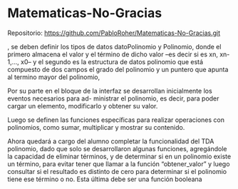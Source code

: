 # Matematicas-No-Gracias

Repositorio:
https://github.com/PabloRoher/Matematicas-No-Gracias.git



, se deben definir los tipos de datos datoPolinomio y Polinomio, donde el primero almacena el valor y el término de dicho valor –es decir si es xn, xn-1,…, x0– y el segundo es la estructura de datos polinomio que está compuesto de dos campos el grado del polinomio y un puntero que apunta al termino mayor del polinomio, 


Por su parte en el bloque de la interfaz se desarrollan inicialmente los eventos necesarios para ad- ministrar el polinomio, es decir, para poder cargar un elemento, modificarlo y obtener su valor. 


Luego se definen las funciones específicas para realizar operaciones con polinomios, como sumar, multiplicar y mostrar su contenido. 


Ahora quedará a cargo del alumno completar la funcionalidad del TDA polinomio, dado que solo se desarrollaron algunas funciones, agregándole la capacidad de eliminar términos, y de determinar si en un polinomio existe un término, para evitar tener que llamar a la función “obtener_valor” y luego consultar si el resultado es distinto de cero para determinar si el polinomio tiene ese término o no. Esta última debe ser una función booleana
